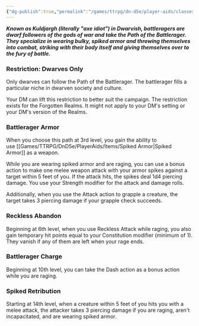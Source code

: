 ```yaml
---
{"dg-publish":true,"permalink":"/games/ttrpg/dn-d5e/player-aids/classes/class-specialisations/barbarian-path-of-the-battlerager/","tags":["TTRPG/DND/5e"]}
---
```



**_Known as Kuldjargh (literally "axe idiot") in Dwarvish, battleragers are dwarf followers of the gods of war and take the Path of the Battlerager. They specialize in wearing bulky, spiked armor and throwing themselves into combat, striking with their body itself and giving themselves over to the fury of battle._**

### Restriction: Dwarves Only

Only dwarves can follow the Path of the Battlerager. The battlerager fills a particular niche in dwarven society and culture.

Your DM can lift this restriction to better suit the campaign. The restriction exists for the Forgotten Realms. It might not apply to your DM's setting or your DM's version of the Realms.

### Battlerager Armor

When you choose this path at 3rd level, you gain the ability to use [[Games/TTRPG/DnD5e/PlayerAids/Items/Spiked Armor\|Spiked Armor]] as a weapon.

While you are wearing spiked armor and are raging, you can use a bonus action to make one melee weapon attack with your armor spikes against a target within 5 feet of you. If the attack hits, the spikes deal 1d4 piercing damage. You use your Strength modifier for the attack and damage rolls.

Additionally, when you use the Attack action to grapple a creature, the target takes 3 piercing damage if your grapple check succeeds.

### Reckless Abandon

Beginning at 6th level, when you use Reckless Attack while raging, you also gain temporary hit points equal to your Constitution modifier (minimum of 1). They vanish if any of them are left when your rage ends.

### Battlerager Charge

Beginning at 10th level, you can take the Dash action as a bonus action while you are raging.

### Spiked Retribution

Starting at 14th level, when a creature within 5 feet of you hits you with a melee attack, the attacker takes 3 piercing damage if you are raging, aren't incapacitated, and are wearing spiked armor.
